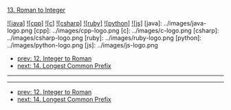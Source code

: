[13. Roman to Integer](https://leetcode.com/problems/roman-to-integer/)

[![java]](../java/013-roman-to-integer.md)
[![cpp]](../cpp/013-roman-to-integer.md)
[![c]](../c/013-roman-to-integer.md)
[![csharp]](../csharp/013-roman-to-integer.md)
[![ruby]](../ruby/013-roman-to-integer.md)
[![python]](../python/013-roman-to-integer.md)
[![js]](../js/013-roman-to-integer.md)
[java]: ../images/java-logo.png
[cpp]: ../images/cpp-logo.png
[c]: ../images/c-logo.png
[csharp]: ../images/csharp-logo.png
[ruby]: ../images/ruby-logo.png
[python]: ../images/python-logo.png
[js]: ../images/js-logo.png

- [prev: 12. Integer to Roman](012-integer-to-roman.md)
- [next: 14. Longest Common Prefix](014-longest-common-prefix.md)

---


---

- [prev: 12. Integer to Roman](012-integer-to-roman.md)
- [next: 14. Longest Common Prefix](014-longest-common-prefix.md)
